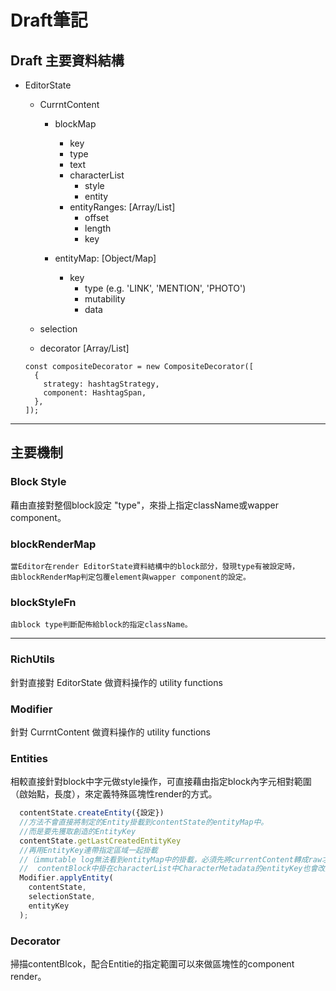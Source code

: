 # Draft筆記

## Draft 主要資料結構

* EditorState
  * CurrntContent
    * blockMap
      * key
      * type
      * text
      * characterList
        * style
        * entity
      * entityRanges: [Array/List]
        * offset
        * length
        * key

    * entityMap: [Object/Map]
      * key
        * type (e.g. 'LINK', 'MENTION', 'PHOTO')
        * mutability
        * data 

  * selection

  * decorator [Array/List]
  ```
  const compositeDecorator = new CompositeDecorator([
    {
      strategy: hashtagStrategy,
      component: HashtagSpan,
    },
  ]);
  ```

---

## 主要機制

### Block Style

  藉由直接對整個block設定 "type"，來掛上指定className或wapper component。

  ### blockRenderMap
    
    當Editor在render EditorState資料結構中的block部分，發現type有被設定時，
    由blockRenderMap判定包覆element與wapper component的設定。

  ### blockStyleFn

    由block type判斷配佈給block的指定className。
---

### RichUtils
針對直接對 EditorState 做資料操作的 utility functions


### Modifier 
針對 CurrntContent 做資料操作的 utility functions


### Entities
相較直接針對block中字元做style操作，可直接藉由指定block內字元相對範圍（啟始點，長度），來定義特殊區塊性render的方式。
``` js
  contentState.createEntity({設定})
  //方法不會直接將制定的Entity掛載到contentState的entityMap中。
  //而是要先獲取創造的EntityKey
  contentState.getLastCreatedEntityKey
  //再用EntityKey連帶指定區域一起掛載
  //（immutable log無法看到entityMap中的掛載，必須先將currentContent轉成raw才看的到。
  //  contentBlock中掛在characterList中CharacterMetadata的entityKey也會改成在entityRanges用offset跟length的方式記錄。）
  Modifier.applyEntity(
    contentState,
    selectionState,
    entityKey
  );
```
### Decorator
掃描contentBlcok，配合Entitie的指定範圍可以來做區塊性的component render。
